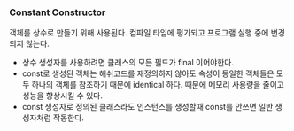 ### Constant Constructor
객체를 상수로 만들기 위해 사용된다. 컴파일 타임에 평가되고 프로그램 실행 중에 변경되지 않는다. 
- 상수 생성자를 사용하려면 클래스의 모든 필드가 final 이어야한다.
- const로 생성된 객체는 해쉬코드를 재정의하지 않아도 속성이 동일한 객체들은 모두 하나의 객체를 참조하기 때문에 identical 하다. 때문에 메모리 사용량을 줄이고 성능을 향상시킬 수 있다.
- const 생성자로 정의된 클래스라도 인스턴스를 생성할때 const를 안쓰면 일반 생성자처럼 작동한다.







